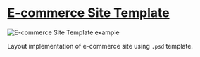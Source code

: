 # [E-commerce Site Template](http://viacheslav-karnaukh.github.io/e-commerce)

![E-commerce Site Template example](../img/e-commerce.png)

Layout implementation of e-commerce site using `.psd` template.